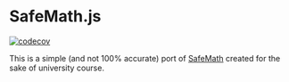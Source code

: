 # SafeMath.js

[![codecov](https://codecov.io/gh/zyyyme/safemath-js/branch/main/graph/badge.svg?token=9FKOH2TSG2)](https://codecov.io/gh/zyyyme/safemath-js/tree/master)

This is a simple (and not 100% accurate) port of [SafeMath](https://github.com/OpenZeppelin/openzeppelin-contracts/blob/master/contracts/utils/math/SafeMath.sol) created for the sake of university course.